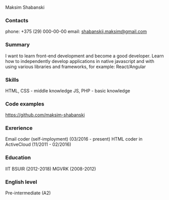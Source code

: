 
Maksim Shabanski

### Contacts
phone: +375 (29) 000-00-00
email: shabanskij.maksim@gmail.com

### Summary
I want to learn front-end development and become a good developer. Learn how to independently develop applications in native javascript and with using various libraries and frameworks, for example: React/Angular

### Skills
HTML, CSS - middle knowledge
JS, PHP - basic knowledge

### Code examples
https://github.com/maksim-shabanski

### Exrerience
Email coder (self-imployment) (03/2016 - present)
HTML coder in ActiveCloud (11/2011 - 02/2016)

### Education
IIT BSUIR (2012-2018)
MGVRK (2008-2012)

### English level
Pre-intermediate (A2)
